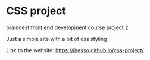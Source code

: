 # CSS project
brainnest front end development course project 2

Just a simple site with a bit of css styling

Link to the website: https://jhesso.github.io/css-project/

